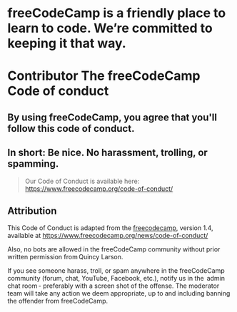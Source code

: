 # freeCodeCamp is a friendly place to learn to code. We’re committed to keeping it that way.

# Contributor The freeCodeCamp Code of conduct
 ## By using freeCodeCamp, you agree that you'll follow this code of conduct.

 ## In short: Be nice. No harassment, trolling, or spamming.

> Our Code of Conduct is available here: <https://www.freecodecamp.org/code-of-conduct/>

## Attribution

This Code of Conduct is adapted from the [freecodecamp][homepage], version 1.4,
available at https://www.freecodecamp.org/news/code-of-conduct/

[homepage]: https://www.freecodecamp.org/

Also, no bots are allowed in the freeCodeCamp community without prior written permission from Quincy Larson.

If you see someone harass, troll, or spam anywhere in the freeCodeCamp community (forum, chat, YouTube, Facebook, etc.), notify us in the  admin chat room - preferably with a screen shot of the offense. The moderator team will take any action we deem appropriate, up to and including banning the offender from freeCodeCamp.     
